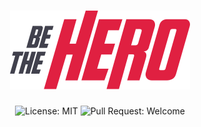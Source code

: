 <h1 align="center">
  <img src=".github/bethehero.svg" alt="Be The Hero" title="Be The Hero" />
</h1>

<p align="center">
  <img alt="License: MIT" src="https://img.shields.io/github/license/martinsgabriel1956/omni-be-the-hero-stack11.0?style=for-the-badge" />
  <img alt="Pull Request: Welcome" src="https://img.shields.io/static/v1?label=PRs&message=welcome&color=41414D&labelColor=E02041&style=for-the-badge" />
</p>
